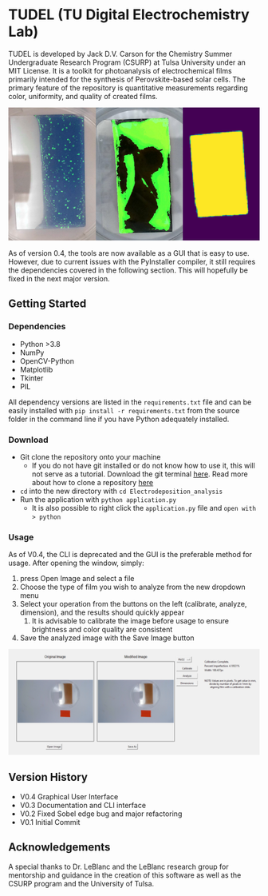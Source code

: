 # TUDEL (TU Digital Electrochemistry Lab)

TUDEL is developed by Jack D.V. Carson for the Chemistry Summer Undergraduate Research Program (CSURP) at Tulsa University under an MIT License. 
It is a toolkit for photoanalysis of electrochemical films primarily intended for the synthesis of Perovskite-based solar cells. The primary feature of the
repository is quantitative measurements regarding color, uniformity, and quality of created films.

![TUDEL Examples](imgs/sample/banner.png)

As of version 0.4, the tools are now available as a GUI that is easy to use. However, due to current issues with the PyInstaller compiler,
it still requires the dependencies covered in the following section. This will hopefully be fixed in the next major version.

## Getting Started
### Dependencies
- Python >3.8
- NumPy
- OpenCV-Python
- Matplotlib
- Tkinter
- PIL

All dependency versions are listed in the `requirements.txt` file and can be easily installed with
`pip install -r requirements.txt` from the source folder in the command line if you have Python adequately installed.

### Download
- Git clone the repository onto your machine
  - If you do not have git installed or do not know how to use it, this will not serve as a tutorial. Download the git terminal [here](https://git-scm.com/). Read more about how to clone a repository [here](https://github.com/git-guides/git-clone)
- `cd` into the new directory with `cd Electrodeposition_analysis`
- Run the application with `python application.py`
  - It is also possible to right click the `application.py` file and `open with > python`

### Usage
As of V0.4, the CLI is deprecated and the GUI is the preferable method for usage. After opening the window,
simply:
1. press Open Image and select a file
2. Choose the type of film you wish to analyze from the new dropdown menu
3. Select your operation from the buttons on the left (calibrate, analyze, dimension), and the results should quickly appear
   1. It is advisable to calibrate the image before usage to ensure brightness and color quality are consistent
4. Save the analyzed image with the Save Image button

![Screenshot](imgs/sample/TUDEL%20Screenshot.png)


## Version History
- V0.4 Graphical User Interface
- V0.3 Documentation and CLI interface
- V0.2 Fixed Sobel edge bug and major refactoring
- V0.1 Initial Commit

## Acknowledgements

A special thanks to Dr. LeBlanc and the LeBlanc research group for mentorship and guidance in the creation of this software 
as well as the CSURP program and the University of Tulsa.